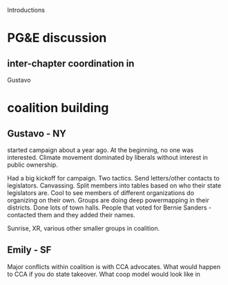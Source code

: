Introductions

# PG&E discussion

## inter-chapter coordination in 

Gustavo

# coalition building

## Gustavo - NY
started campaign about a year ago.  At the beginning, no one was interested.  Climate movement dominated by liberals without interest in public ownership.

Had a big kickoff for campaign.  Two tactics.  Send letters/other contacts to legislators.  Canvassing.  Split members into tables based on who their state legislators are.  Cool to see members of different organizations do organizing on their own.  Groups are doing deep powermapping in their districts.  Done lots of town halls.  People that voted for Bernie Sanders - contacted them and they added their names.  

Sunrise, XR, various other smaller groups in coalition.


## Emily - SF 

Major conflicts within coalition is with CCA advocates.  What would happen to CCA if you do state takeover.  What coop model would look like in   